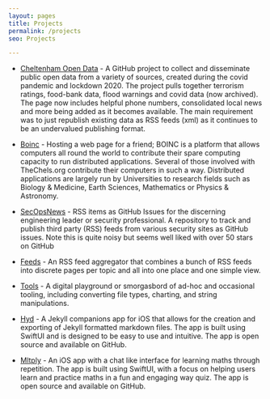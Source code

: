 ```yaml
---
layout: pages
title: Projects
permalink: /projects
seo: Projects

---
```


- [Cheltenham Open Data](https://cod.thechels.uk) - A GitHub project to collect and disseminate public open data from a variety of sources, created during the covid pandemic and lockdown 2020. The project pulls together terrorism ratings, food-bank data, flood warnings and covid data (now archived). The page now includes helpful phone numbers, consolidated local news and more being added as it becomes available. The main requirement was to just republish existing data as RSS feeds (xml) as it continues to be an undervalued publishing format.

- [Boinc](https://boinc.thechels.uk) - Hosting a web page for a friend; BOINC is a platform that allows computers all round the world to contribute their spare computing capacity to run distributed applications. Several of those involved with TheChels.org contribute their computers in such a way. Distributed applications are largely run by Universities to research fields such as Biology & Medicine, Earth Sciences, Mathematics or Physics & Astronomy.

- [SecOpsNews](https://github.com/SecOpsNews/news) - RSS items as GitHub Issues for the discerning engineering leader or security professional. A repository to track and publish third party (RSS) feeds from various security sites as GitHub issues. Note this is quite noisy but seems well liked with over 50 stars on GitHub

- [Feeds](https://feeds.thechels.uk/) - An RSS feed aggregator that combines a bunch of RSS feeds into discrete pages per topic and all into one place and one simple view.

- [Tools](https://tools.thechels.uk) - A digital playground or smorgasbord of ad-hoc and occasional tooling, including converting file types, charting, and string manipulations.

- [Hyd](https://github.com/mat-0/Hyd) - A Jekyll companions app for iOS that allows for the creation and exporting of Jekyll formatted markdown files. The app is built using SwiftUI and is designed to be easy to use and intuitive. The app is open source and available on GitHub.

- [Mltply](https://github.com/mat-0/Mltply) - An iOS app with a chat like interface for learning maths through repetition. The app is built using SwiftUI, with a focus on helping users learn and practice maths in a fun and engaging way quiz. The app is open source and available on GitHub.
